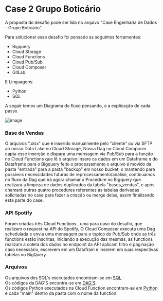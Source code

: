 # Case 2 Grupo Boticário
A proposta do desafio pode ser lida no arquivo "Case Engenharia de Dados - Grupo Boticário"

Para solucionar esse desafio foi pensado as seguintes ferramentas:

  - Bigquery
  - Cloud Storage
  - Cloud Functions
  - Cloud Pub/Sub
  - Cloud Composer
  - GitLab

E Linguagens:

  - Python
  - SQL

A seguir temos um Diagrama do fluxo pensando, e a explicação de cada passo.

![image](https://github.com/Vipio/case-victor-piovesan/assets/24757502/b063c7a3-d9f5-499d-988c-8c72f894a4e1)


  ### Base de Vendas
  O arquivos ".xlsx" que é inserido manualmente pelo "cliente" ou via SFTP ao nosso Data Lake no Cloud Storage, Nossa Dag no Cloud Composer capta esse inserção e dispara uma mensagem via Pub/Sub para a função no Cloud Functions que lê o arquivo insere os dados em um Dataframe e do Dataframe para o Bigquery feito o processamento o arquivo é movido da pasta "entrada" para a pasta "backup" em nosso bucket, o mantendo para possíveis necessidades futuras de reprocessamento/análise, continuamos no fluxo da Dag que irá agora chamar a Procedure no Bigquery que realizará a limpeza de dados duplicados da tabela "bases_vendas", e após chamará outras quatro procedures referentes as tabelas derivadas solicitadas no case para fazer a criação ou merge delas, assim finalizando esta parte do case.

  ### API Spotify
  Foram criadas três Cloud Functions , uma para caso do desafio, que realizam o request na API do Spotify, O Cloud Composer executa uma Dag schedulada e envia uma mensagem para o topico do Pub/Sub onde as três functions estão inscritas, iniciando a execução das mesmas, as functions realizam a coleta dos dados no endpoint da API aplicam filtro e paginação caso necessário, escrevem em um Datafram e inserem em suas respectivas tabelas no BigQuery.

  ### Arquivos
  Os arquivos dos SQL's executados encontram-se em [SQL](https://github.com/Vipio/case-victor-piovesan/tree/main/SQL). <br>
  Os códigos da DAG'S encontra-se em [DAG'S](https://github.com/Vipio/case-victor-piovesan/tree/main/Dags). <br>
  Os códigos Python executados na Cloud Function encontram-se em [Python](https://github.com/Vipio/case-victor-piovesan/tree/main/Python) e cada "main" dentro da pasta com o nome da function.
